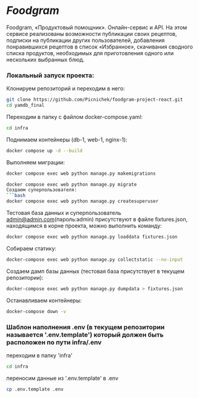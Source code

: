 # **_Foodgram_**
Foodgram, «Продуктовый помощник». Онлайн-сервис и API. На этом сервисе реализованы возможности публикации своих рецептов, подписки на публикации других пользователей, добавления понравившихся рецептов в список «Избранное», скачивания сводного списка продуктов, необходимых для приготовления одного или нескольких выбранных блюд.

### Локальный запуск проекта:
Клонируем репозиторий и переходим в него:
```bash
git clone https://github.com/Picnichek/foodgram-project-react.git
cd yamdb_final
```
Переходим в папку с файлом docker-compose.yaml:
```bash
cd infra
```
Поднимаем контейнеры (db-1, web-1, nginx-1):
```bash
docker compose up -d --build
```
Выполняем миграции:
```bash
docker compose exec web python manage.py makemigrations
```
```bash
docker compose exec web python manage.py migrate
Создаем суперпользователя:
```bash
docker compose exec web python manage.py createsuperuser
```
Тестовая база данных и суперпользователь admin@admin.com(пароль:admin) присутствуют в файле fixtures.json, находящимся в корне проекта,
можно выполнить команду:
```bash
docker compose exec web python manage.py loaddata fixtures.json
```
Собираем статику:
```bash
docker-compose exec web python manage.py collectstatic --no-input
```
Создаем дамп базы данных (тестовая база присутствует в текущем репозитории):
```bash
docker-compose exec web python manage.py dumpdata > fixtures.json
```
Останавливаем контейнеры:
```bash
docker-compose down -v
```
### Шаблон наполнения .env (в текущем репозитории называется '.env.template') который должен быть расположен по пути infra/.env
переходим в папку 'infra'
```bash
cd infra
```

переносим данные из '.env.template' в .env
```bash
cp .env.template .env
```